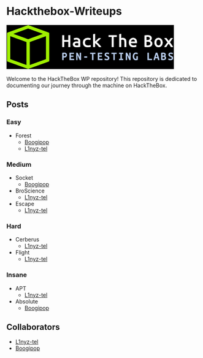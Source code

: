 # Hackthebox-Writeups

![](htb-logo.png)

Welcome to the HackTheBox WP repository! This repository is dedicated to documenting our journey through the machine on HackTheBox.

## Posts

### Easy

- Forest
  - [Boogipop](./Forest-Boogipop.md)
  - [L1nyz-tel](./Forest-L1nyz-tel.md)

### Medium

- Socket
  - [Boogipop](./Socket-Boogipop.md)
- BroScience
  - [L1nyz-tel](./BroScience-L1nyz-tel.md)
- Escape
  - [L1nyz-tel](./Escape-L1nyz-tel.md)

### Hard

- Cerberus
  - [L1nyz-tel](./Cerberus-L1nyz-tel.md)
- Flight
  - [L1nyz-tel](./Flight-L1nyz-tel.md)

### Insane

- APT
  - [L1nyz-tel](./APT-L1nyz-tel.md)
- Absolute
  - [Boogipop](./Absolute-Boogipop.md)

## Collaborators

- [L1nyz-tel](https://github.com/linyz-tel)
- [Boogipop](https://github.com/Boogipop)
